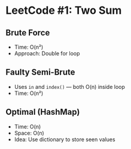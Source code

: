 # LeetCode #1: Two Sum

## Brute Force

- Time: O(n²)
- Approach: Double for loop

## Faulty Semi-Brute

- Uses `in` and `index()` — both O(n) inside loop
- Time: O(n²)

## Optimal (HashMap)

- Time: O(n)
- Space: O(n)
- Idea: Use dictionary to store seen values
